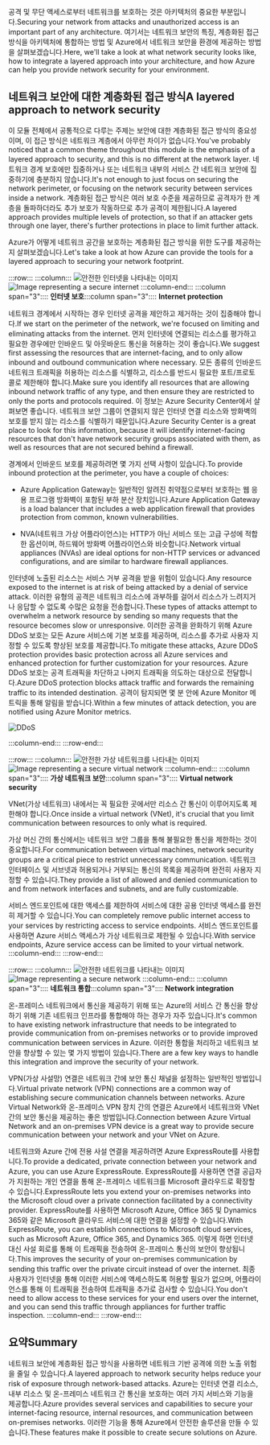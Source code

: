 <span data-ttu-id="86705-101">공격 및 무단 액세스로부터 네트워크를 보호하는 것은 아키텍처의 중요한 부분입니다.</span><span class="sxs-lookup"><span data-stu-id="86705-101">Securing your network from attacks and unauthorized access is an important part of any architecture.</span></span> <span data-ttu-id="86705-102">여기서는 네트워크 보안의 특징, 계층화된 접근 방식을 아키텍처에 통합하는 방법 및 Azure에서 네트워크 보안을 환경에 제공하는 방법을 살펴보겠습니다.</span><span class="sxs-lookup"><span data-stu-id="86705-102">Here, we'll take a look at what network security looks like, how to integrate a layered approach into your architecture, and how Azure can help you provide network security for your environment.</span></span>

## <a name="a-layered-approach-to-network-security"></a><span data-ttu-id="86705-103">네트워크 보안에 대한 계층화된 접근 방식</span><span class="sxs-lookup"><span data-stu-id="86705-103">A layered approach to network security</span></span>

<span data-ttu-id="86705-104">이 모듈 전체에서 공통적으로 다루는 주제는 보안에 대한 계층화된 접근 방식의 중요성이며, 이 접근 방식은 네트워크 계층에서 아무런 차이가 없습니다.</span><span class="sxs-lookup"><span data-stu-id="86705-104">You've probably noticed that a common theme throughout this module is the emphasis of a layered approach to security, and this is no different at the network layer.</span></span> <span data-ttu-id="86705-105">네트워크 경계 보호에만 집중하거나 또는 네트워크 내부의 서비스 간 네트워크 보안에 집중하기에 충분하지 않습니다.</span><span class="sxs-lookup"><span data-stu-id="86705-105">It's not enough to just focus on securing the network perimeter, or focusing on the network security between services inside a network.</span></span> <span data-ttu-id="86705-106">계층화된 접근 방식은 여러 보호 수준을 제공하므로 공격자가 한 계층을 돌파하더라도 추가 보호가 작동하므로 추가 공격이 제한됩니다.</span><span class="sxs-lookup"><span data-stu-id="86705-106">A layered approach provides multiple levels of protection, so that if an attacker gets through one layer, there's further protections in place to limit further attack.</span></span>

<span data-ttu-id="86705-107">Azure가 어떻게 네트워크 공간을 보호하는 계층화된 접근 방식을 위한 도구를 제공하는지 살펴보겠습니다.</span><span class="sxs-lookup"><span data-stu-id="86705-107">Let's take a look at how Azure can provide the tools for a layered approach to securing your network footprint.</span></span>

:::row:::
  :::column:::
    <span data-ttu-id="86705-108">![안전한 인터넷을 나타내는 이미지](../media/5-internet-protection.png)</span><span class="sxs-lookup"><span data-stu-id="86705-108">![Image representing a secure internet](../media/5-internet-protection.png)</span></span>
  :::column-end:::
    <span data-ttu-id="86705-109">:::column span="3":::: **인터넷 보호**</span><span class="sxs-lookup"><span data-stu-id="86705-109">:::column span="3":::: **Internet protection**</span></span>

<span data-ttu-id="86705-110">네트워크 경계에서 시작하는 경우 인터넷 공격을 제안하고 제거하는 것이 집중해야 합니다.</span><span class="sxs-lookup"><span data-stu-id="86705-110">If we start on the perimeter of the network, we're focused on limiting and eliminating attacks from the internet.</span></span> <span data-ttu-id="86705-111">먼저 인터넷에 연결되는 리소스를 평가하고 필요한 경우에만 인바운드 및 아웃바운드 통신을 허용하는 것이 좋습니다.</span><span class="sxs-lookup"><span data-stu-id="86705-111">We suggest first assessing the resources that are internet-facing, and to only allow inbound and outbound communication where necessary.</span></span> <span data-ttu-id="86705-112">모든 종류의 인바운드 네트워크 트래픽을 허용하는 리소스를 식별하고, 리소스를 반드시 필요한 포트/프로토콜로 제한해야 합니다.</span><span class="sxs-lookup"><span data-stu-id="86705-112">Make sure you identify all resources that are allowing inbound network traffic of any type, and then ensure they are restricted to only the ports and protocols required.</span></span> <span data-ttu-id="86705-113">이 정보는 Azure Security Center에서 살펴보면 좋습니다. 네트워크 보안 그룹이 연결되지 않은 인터넷 연결 리소스와 방화벽의 보호를 받지 않는 리소스를 식별하기 때문입니다.</span><span class="sxs-lookup"><span data-stu-id="86705-113">Azure Security Center is a great place to look for this information, because it will identify internet-facing resources that don't have network security groups associated with them, as well as resources that are not secured behind a firewall.</span></span>

<span data-ttu-id="86705-114">경계에서 인바운드 보호를 제공하려면 몇 가지 선택 사항이 있습니다.</span><span class="sxs-lookup"><span data-stu-id="86705-114">To provide inbound protection at the perimeter, you have a couple of choices:</span></span>

* <span data-ttu-id="86705-115">Azure Application Gateway는 일반적인 알려진 취약점으로부터 보호하는 웹 응용 프로그램 방화벽이 포함된 부하 분산 장치입니다.</span><span class="sxs-lookup"><span data-stu-id="86705-115">Azure Application Gateway is a load balancer that includes a web application firewall that provides protection from common, known vulnerabilities.</span></span>

* <span data-ttu-id="86705-116">NVA(네트워크 가상 어플라이언스)는 HTTP가 아닌 서비스 또는 고급 구성에 적합한 옵션이며, 하드웨어 방화벽 어플라이언스와 비슷합니다.</span><span class="sxs-lookup"><span data-stu-id="86705-116">Network virtual appliances (NVAs) are ideal options for non-HTTP services or advanced configurations, and are similar to hardware firewall appliances.</span></span>

<span data-ttu-id="86705-117">인터넷에 노출된 리소스는 서비스 거부 공격을 받을 위험이 있습니다.</span><span class="sxs-lookup"><span data-stu-id="86705-117">Any resource exposed to the internet is at risk of being attacked by a denial of service attack.</span></span> <span data-ttu-id="86705-118">이러한 유형의 공격은 네트워크 리소스에 과부하를 걸어서 리소스가 느려지거나 응답할 수 없도록 수많은 요청을 전송합니다.</span><span class="sxs-lookup"><span data-stu-id="86705-118">These types of attacks attempt to overwhelm a network resource by sending so many requests that the resource becomes slow or unresponsive.</span></span> <span data-ttu-id="86705-119">이러한 공격을 완화하기 위해 Azure DDoS 보호는 모든 Azure 서비스에 기본 보호를 제공하며, 리소스를 추가로 사용자 지정할 수 있도록 향상된 보호를 제공합니다.</span><span class="sxs-lookup"><span data-stu-id="86705-119">To mitigate these attacks, Azure DDoS protection provides basic protection across all Azure services and enhanced protection for further customization for your resources.</span></span> <span data-ttu-id="86705-120">Azure DDoS 보호는 공격 트래픽을 차단하고 나머지 트래픽을 의도하는 대상으로 전달합니다.</span><span class="sxs-lookup"><span data-stu-id="86705-120">Azure DDoS protection blocks attack traffic and forwards the remaining traffic to its intended destination.</span></span> <span data-ttu-id="86705-121">공격이 탐지되면 몇 분 안에 Azure Monitor 메트릭을 통해 알림을 받습니다.</span><span class="sxs-lookup"><span data-stu-id="86705-121">Within a few minutes of attack detection, you are notified using Azure Monitor metrics.</span></span>

![DDoS](../media/ddos.png)

 :::column-end:::
:::row-end:::

:::row:::
  :::column:::
    <span data-ttu-id="86705-123">![안전한 가상 네트워크를 나타내는 이미지](../media/5-vnet-security.png)</span><span class="sxs-lookup"><span data-stu-id="86705-123">![Image representing a secure virtual network](../media/5-vnet-security.png)</span></span>
  :::column-end:::
    <span data-ttu-id="86705-124">:::column span="3":::: **가상 네트워크 보안**</span><span class="sxs-lookup"><span data-stu-id="86705-124">:::column span="3":::: **Virtual network security**</span></span>

<span data-ttu-id="86705-125">VNet(가상 네트워크) 내에서는 꼭 필요한 곳에서만 리소스 간 통신이 이루어지도록 제한해야 합니다.</span><span class="sxs-lookup"><span data-stu-id="86705-125">Once inside a virtual network (VNet), it's crucial that you limit communication between resources to only what is required.</span></span>

<span data-ttu-id="86705-126">가상 머신 간의 통신에서는 네트워크 보안 그룹을 통해 불필요한 통신을 제한하는 것이 중요합니다.</span><span class="sxs-lookup"><span data-stu-id="86705-126">For communication between virtual machines, network security groups are a critical piece to restrict unnecessary communication.</span></span> <span data-ttu-id="86705-127">네트워크 인터페이스 및 서브넷과 허용되거나 거부되는 통신의 목록을 제공하며 완전히 사용자 지정할 수 있습니다.</span><span class="sxs-lookup"><span data-stu-id="86705-127">They provide a list of allowed and denied communication to and from network interfaces and subnets, and are fully customizable.</span></span>

<span data-ttu-id="86705-128">서비스 엔드포인트에 대한 액세스를 제한하여 서비스에 대한 공용 인터넷 액세스를 완전히 제거할 수 있습니다.</span><span class="sxs-lookup"><span data-stu-id="86705-128">You can completely remove public internet access to your services by restricting access to service endpoints.</span></span> <span data-ttu-id="86705-129">서비스 엔드포인트를 사용하면 Azure 서비스 액세스가 가상 네트워크로 제한될 수 있습니다.</span><span class="sxs-lookup"><span data-stu-id="86705-129">With service endpoints, Azure service access can be limited to your virtual network.</span></span>
 :::column-end:::
:::row-end:::

:::row:::
  :::column:::
    <span data-ttu-id="86705-130">![안전한 네트워크를 나타내는 이미지](../media/5-network-integration.png)</span><span class="sxs-lookup"><span data-stu-id="86705-130">![Image representing a secure network](../media/5-network-integration.png)</span></span>
  :::column-end:::
    <span data-ttu-id="86705-131">:::column span="3":::: **네트워크 통합**</span><span class="sxs-lookup"><span data-stu-id="86705-131">:::column span="3":::: **Network integration**</span></span>

<span data-ttu-id="86705-132">온-프레미스 네트워크에서 통신을 제공하기 위해 또는 Azure의 서비스 간 통신을 향상하기 위해 기존 네트워크 인프라를 통합해야 하는 경우가 자주 있습니다.</span><span class="sxs-lookup"><span data-stu-id="86705-132">It's common to have existing network infrastructure that needs to be integrated to provide communication from on-premises networks or to provide improved communication between services in Azure.</span></span> <span data-ttu-id="86705-133">이러한 통합을 처리하고 네트워크 보안을 향상할 수 있는 몇 가지 방법이 있습니다.</span><span class="sxs-lookup"><span data-stu-id="86705-133">There are a few key ways to handle this integration and improve the security of your network.</span></span>

<span data-ttu-id="86705-134">VPN(가상 사설망) 연결은 네트워크 간에 보안 통신 채널을 설정하는 일반적인 방법입니다.</span><span class="sxs-lookup"><span data-stu-id="86705-134">Virtual private network (VPN) connections are a common way of establishing secure communication channels between networks.</span></span> <span data-ttu-id="86705-135">Azure Virtual Network와 온-프레미스 VPN 장치 간의 연결은 Azure에서 네트워크와 VNet 간의 보안 통신을 제공하는 좋은 방법입니다.</span><span class="sxs-lookup"><span data-stu-id="86705-135">Connection between Azure Virtual Network and an on-premises VPN device is a great way to provide secure communication between your network and your VNet on Azure.</span></span>

<span data-ttu-id="86705-136">네트워크와 Azure 간에 전용 사설 연결을 제공하려면 Azure ExpressRoute를 사용합니다.</span><span class="sxs-lookup"><span data-stu-id="86705-136">To provide a dedicated, private connection between your network and Azure, you can use Azure ExpressRoute.</span></span> <span data-ttu-id="86705-137">ExpressRoute를 사용하면 연결 공급자가 지원하는 개인 연결을 통해 온-프레미스 네트워크를 Microsoft 클라우드로 확장할 수 있습니다.</span><span class="sxs-lookup"><span data-stu-id="86705-137">ExpressRoute lets you extend your on-premises networks into the Microsoft cloud over a private connection facilitated by a connectivity provider.</span></span> <span data-ttu-id="86705-138">ExpressRoute를 사용하면 Microsoft Azure, Office 365 및 Dynamics 365와 같은 Microsoft 클라우드 서비스에 대한 연결을 설정할 수 있습니다.</span><span class="sxs-lookup"><span data-stu-id="86705-138">With ExpressRoute, you can establish connections to Microsoft cloud services, such as Microsoft Azure, Office 365, and Dynamics 365.</span></span> <span data-ttu-id="86705-139">이렇게 하면 인터넷 대신 사설 회로를 통해 이 트래픽을 전송하여 온-프레미스 통신의 보안이 향상됩니다.</span><span class="sxs-lookup"><span data-stu-id="86705-139">This improves the security of your on-premises communication by sending this traffic over the private circuit instead of over the internet.</span></span> <span data-ttu-id="86705-140">최종 사용자가 인터넷을 통해 이러한 서비스에 액세스하도록 허용할 필요가 없으며, 어플라이언스를 통해 이 트래픽을 전송하여 트래픽을 추가로 검사할 수 있습니다.</span><span class="sxs-lookup"><span data-stu-id="86705-140">You don't need to allow access to these services for your end users over the internet, and you can send this traffic through appliances for further traffic inspection.</span></span>
 :::column-end:::
:::row-end:::

## <a name="summary"></a><span data-ttu-id="86705-141">요약</span><span class="sxs-lookup"><span data-stu-id="86705-141">Summary</span></span>

<span data-ttu-id="86705-142">네트워크 보안에 계층화된 접근 방식을 사용하면 네트워크 기반 공격에 의한 노출 위험을 줄일 수 있습니다.</span><span class="sxs-lookup"><span data-stu-id="86705-142">A layered approach to network security helps reduce your risk of exposure through network-based attacks.</span></span> <span data-ttu-id="86705-143">Azure는 인터넷 연결 리소스, 내부 리소스 및 온-프레미스 네트워크 간 통신을 보호하는 여러 가지 서비스와 기능을 제공합니다.</span><span class="sxs-lookup"><span data-stu-id="86705-143">Azure provides several services and capabilities to secure your internet-facing resource, internal resources, and communication between on-premises networks.</span></span> <span data-ttu-id="86705-144">이러한 기능을 통해 Azure에서 안전한 솔루션을 만들 수 있습니다.</span><span class="sxs-lookup"><span data-stu-id="86705-144">These features make it possible to create secure solutions on Azure.</span></span>